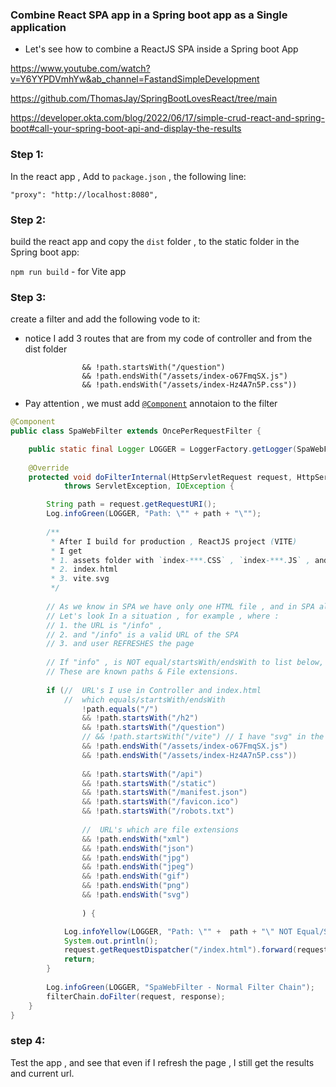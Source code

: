 ### Combine React SPA app in a Spring boot app as a Single application

- Let's see how to combine a ReactJS SPA inside a Spring boot App

https://www.youtube.com/watch?v=Y6YYPDVmhYw&ab_channel=FastandSimpleDevelopment

https://github.com/ThomasJay/SpringBootLovesReact/tree/main

https://developer.okta.com/blog/2022/06/17/simple-crud-react-and-spring-boot#call-your-spring-boot-api-and-display-the-results


### Step 1:

In the react app , Add to `package.json` , the following line:

  `"proxy": "http://localhost:8080",`


### Step 2:

build the react app and copy the `dist` folder , to the static folder in the Spring boot app:

  `npm run build`  - for Vite app


### Step 3:

create a filter and add the following vode to it:

- notice I add 3 routes that are from my code of controller and from the dist folder

```
				&& !path.startsWith("/question")
				&& !path.endsWith("/assets/index-o67FmqSX.js")
				&& !path.endsWith("/assets/index-Hz4A7n5P.css"))
```

- Pay attention , we must add [`@Component`](#-) annotaion to the filter

```java
@Component
public class SpaWebFilter extends OncePerRequestFilter {

	public static final Logger LOGGER = LoggerFactory.getLogger(SpaWebFilter.class);
	
	@Override
	protected void doFilterInternal(HttpServletRequest request, HttpServletResponse response, FilterChain filterChain)
			throws ServletException, IOException {

		String path = request.getRequestURI();
		Log.infoGreen(LOGGER, "Path: \"" + path + "\"");
		
		/**
		 * After I build for production , ReactJS project (VITE)
		 * I get 
		 * 1. assets folder with `index-***.CSS` , `index-***.JS` , and images inside assets if I had any 
		 * 2. index.html
		 * 3. vite.svg
		 */
		
		// As we know in SPA we have only one HTML file , and in SPA all links are related to index.html, Thus it is known as the path : "/" .
		// Let's look In a situation , for example , where :
		// 1. the URL is "/info" ,  
		// 2. and "/info" is a valid URL of the SPA  
		// 3. and user REFRESHES the page
		
		// If "info" , is NOT equal/startsWith/endsWith to list below, Then , I forward to the request to /index.html
		// These are known paths & File extensions.
		
		if (//  URL's I use in Controller and index.html
			//  which equals/startsWith/endsWith
				!path.equals("/")
				&& !path.startsWith("/h2")
				&& !path.startsWith("/question")
				// && !path.startsWith("/vite") // I have "svg" in the file extension below
				&& !path.endsWith("/assets/index-o67FmqSX.js")
				&& !path.endsWith("/assets/index-Hz4A7n5P.css"))
										
				&& !path.startsWith("/api")	
				&& !path.startsWith("/static")
				&& !path.startsWith("/manifest.json") 
				&& !path.startsWith("/favicon.ico")
				&& !path.startsWith("/robots.txt") 
				
				//  URL's which are file extensions			
				&& !path.endsWith("xml") 
				&& !path.endsWith("json")
				&& !path.endsWith("jpg") 
				&& !path.endsWith("jpeg") 
				&& !path.endsWith("gif") 
				&& !path.endsWith("png")
				&& !path.endsWith("svg")
				
				) {

			Log.infoYellow(LOGGER, "Path: \"" +  path + "\" NOT Equal/StartsWith/EndsWith to the path List , thus, Filter forwarding to /index.html");
			System.out.println();
			request.getRequestDispatcher("/index.html").forward(request, response);
			return;
		}
		
		Log.infoGreen(LOGGER, "SpaWebFilter - Normal Filter Chain");		
		filterChain.doFilter(request, response);
	}
}
```


### step 4:

Test the app , and see that even if I refresh the page , I still get the results and current url.


